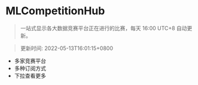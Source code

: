 # MLCompetitionHub

> 一站式显示各大数据竞赛平台正在进行的比赛，每天 16:00 UTC+8 自动更新。
  
> 更新时间: 2022-05-13T16:01:15+0800 

* 多家竞赛平台
* 多种订阅方式
* 下拉查看更多
